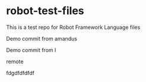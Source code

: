# robot-test-files

This is a test repo for Robot Framework Language files

Demo commit from amandus


Demo commit from l

remote

fdgdfdfdfdf
